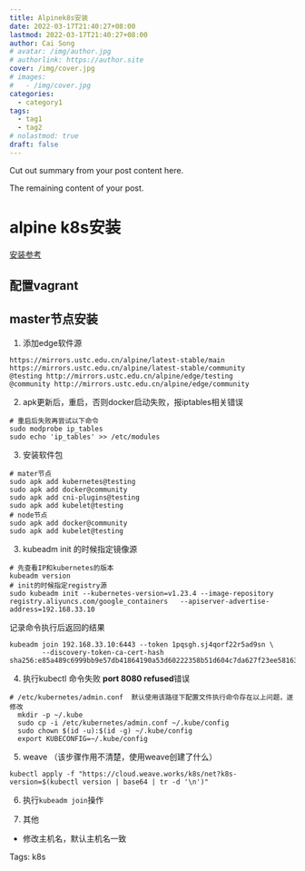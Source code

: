 ```yaml
---
title: Alpinek8s安装
date: 2022-03-17T21:40:27+08:00
lastmod: 2022-03-17T21:40:27+08:00
author: Cai Song
# avatar: /img/author.jpg
# authorlink: https://author.site
cover: /img/cover.jpg
# images:
#   - /img/cover.jpg
categories:
  - category1
tags:
  - tag1
  - tag2
# nolastmod: true
draft: false
---
```


Cut out summary from your post content here.

<!--more-->

The remaining content of your post.
# alpine k8s安装
[安装参考](https://dev.to/xphoniex/how-to-create-a-kubernetes-cluster-on-alpine-linux-kcg)
## 配置vagrant
## master节点安装
1. 添加edge软件源
```shell
https://mirrors.ustc.edu.cn/alpine/latest-stable/main
https://mirrors.ustc.edu.cn/alpine/latest-stable/community
@testing http://mirrors.ustc.edu.cn/alpine/edge/testing
@community http://mirrors.ustc.edu.cn/alpine/edge/community
```
2. apk更新后，重启，否则docker启动失败，报iptables相关错误  
```shell
# 重启后失败再尝试以下命令
sudo modprobe ip_tables
sudo echo 'ip_tables' >> /etc/modules
```

3. 安装软件包
```shell
# mater节点
sudo apk add kubernetes@testing
sudo apk add docker@community
sudo apk add cni-plugins@testing
sudo apk add kubelet@testing
# node节点
sudo apk add docker@community
sudo apk add kubelet@testing
```

3. kubeadm init 的时候指定镜像源
```shell
# 先查看IP和kubernetes的版本
kubeadm version
# init的时候指定registry源
sudo kubeadm init --kubernetes-version=v1.23.4 --image-repository registry.aliyuncs.com/google_containers   --apiserver-advertise-address=192.168.33.10
```

记录命令执行后返回的结果
```shell
kubeadm join 192.168.33.10:6443 --token 1pqsgh.sj4qorf22r5ad9sn \
        --discovery-token-ca-cert-hash sha256:e85a489c6999bb9e57db41864190a53d60222358b51d604c7da627f23ee58163
````

4. 执行kubectl 命令失败 **port 8080 refused**错误
```shell
# /etc/kubernetes/admin.conf  默认使用该路径下配置文件执行命令存在以上问题，遂修改
  mkdir -p ~/.kube
  sudo cp -i /etc/kubernetes/admin.conf ~/.kube/config
  sudo chown $(id -u):$(id -g) ~/.kube/config
  export KUBECONFIG=~/.kube/config
```

5. weave （该步骤作用不清楚，使用weave创建了什么）
```shell
kubectl apply -f "https://cloud.weave.works/k8s/net?k8s-version=$(kubectl version | base64 | tr -d '\n')"
````

6. 执行`kubeadm join`操作

6. 其他
* 修改主机名，默认主机名一致



Tags:
  k8s
